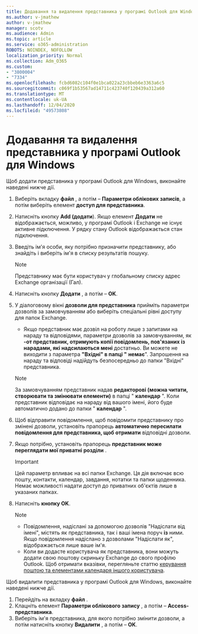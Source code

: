 ```yaml
---
title: Додавання та видалення представника у програмі Outlook для Windows
ms.author: v-jmathew
author: v-jmathew
manager: scotv
ms.audience: Admin
ms.topic: article
ms.service: o365-administration
ROBOTS: NOINDEX, NOFOLLOW
localization_priority: Normal
ms.collection: Adm_O365
ms.custom:
- "3800004"
- "7334"
ms.openlocfilehash: fcbd6082c104f0e1bca022a23cbbeb6e3363a6c5
ms.sourcegitcommit: c069f1b53567ad14711c423740f120439a312a60
ms.translationtype: MT
ms.contentlocale: uk-UA
ms.lasthandoff: 12/04/2020
ms.locfileid: "49573808"
---
```

# <a name="how-to-add-or-remove-a-delegate-in-outlook-for-windows"></a>Додавання та видалення представника у програмі Outlook для Windows

Щоб додати представника у програмі Outlook для Windows, виконайте наведені нижче дії. 

1. Виберіть вкладку **файл** , а потім – **Параметри облікових записів**, а потім виберіть елемент **доступ для представника**.
2. Натисніть кнопку **Add (додати**). Якщо елемент **Додати** не відображається, можливо, у програмі Outlook і Exchange не існує активне підключення. У рядку стану Outlook відображається стан підключення.
3. Введіть ім'я особи, яку потрібно призначити представнику, або знайдіть і виберіть ім'я в списку результатів пошуку.

    > [!NOTE]
    > Представнику має бути користувач у глобальному списку адрес Exchange організації (Гал).
4. Натисніть кнопку **Додати** , а потім – **OK**.
5. У діалоговому вікні **дозволи для представника** прийміть параметри дозволів за замовчуванням або виберіть спеціальні рівні доступу для папок Exchange.

    - Якщо представник має дозвіл на роботу лише з запитами на нараду та відповідями, параметри дозволів за замовчуванням, як **-от представник, отримують копії повідомлень, пов'язаних із нарадами, які надсилаються мені** достатньо. Ви можете не виходити з параметра **"Вхідні" в папці "** **немає**". Запрошення на нараду та відповіді надійдуть безпосередньо до папки "Вхідні" представника.

    > [!NOTE]
    > За замовчуванням представник надав **редакторові (можна читати, створювати та змінювати елементи)** в папці " **календар** ". Коли представник відповідає на нараду від вашого імені, його буде автоматично додано до папки " **календар** ".

5. Щоб відправити повідомлення, щоб повідомити представнику про змінені дозволи, установіть прапорець **автоматично пересилати повідомлення для представника, щоб отримати** відповідні дозволи.
6. Якщо потрібно, установіть прапорець **представник може переглядати мої приватні розділи** .

    > [!IMPORTANT]
    > Цей параметр впливає на всі папки Exchange. Ця дія включає всю пошту, контакти, календар, завдання, нотатки та папки щоденника. Немає можливості надати доступ до приватних об'єктів лише в указаних папках.

7. Натисніть **кнопку OK**.

    > [!NOTE]
    >
    > - Повідомлення, надіслані за допомогою дозволів "Надіслати від імені", містять як представника, так і ваші імена поруч **із** ними. Якщо повідомлення надіслано з дозволами "Надіслати як", відображається лише ваше ім'я.
    > - Коли ви додасте користувача як представника, вони можуть додати свою поштову скриньку Exchange до свого профілю Outlook. Щоб отримати вказівки, перегляньте статтю [керування поштою та елементами календаря іншого користувача](https://support.microsoft.com/office/manage-another-person-s-mail-and-calendar-items-afb79d6b-2967-43b9-a944-a6b953190af5).

Щоб видалити представника у програмі Outlook для Windows, виконайте наведені нижче дії.

1. Перейдіть на вкладку **файл** .
2. Клацніть елемент **Параметри облікового запису** , а потім – **Access-представника**.
3. Виберіть ім'я представника, для якого потрібно змінити дозволи, а потім натисніть кнопку **Видалити** , а потім – **OK**.
